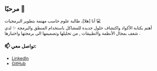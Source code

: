 ## مرحبًا 👋

أنا [هلا]، طالبة علوم حاسب مهتمة بتطوير البرمجيات 💻  
أهتم بكتابة الأكواد واكتشاف حلول جديدة للمشاكل باستخدام المنطق والبرمجة ✨
لدي شغف بمجال الأنظمة وااتطبيقات , من تحليلها وتصميمها الى برمجتها واختبارها .

### 📫 تواصل معي:
- [LinkedIn](https://www.linkedin.com/in/hala-ab-1b9a50330)
- [GitHub](https://github.com/hala251)
